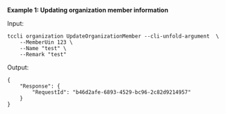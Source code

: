 **Example 1: Updating organization member information**



Input: 

```
tccli organization UpdateOrganizationMember --cli-unfold-argument  \
    --MemberUin 123 \
    --Name "test" \
    --Remark "test"
```

Output: 
```
{
    "Response": {
        "RequestId": "b46d2afe-6893-4529-bc96-2c82d9214957"
    }
}
```

